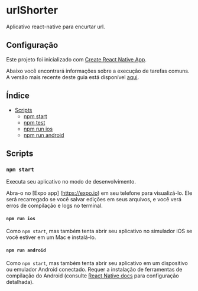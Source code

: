 # urlShorter
Aplicativo react-native para encurtar url.

## Configuração

Este projeto foi inicializado com [Create React Native App](https://github.com/react-community/create-react-native-app).

Abaixo você encontrará informações sobre a execução de tarefas comuns. A versão mais recente deste guia está disponível [aqui](https://github.com/react-community/create-react-native-app/blob/master/react-native-scripts/template/README.md).

## Índice

* [Scripts](#scripts)
  * [npm start](#npm-start)
  * [npm test](#npm-test)
  * [npm run ios](#npm-run-ios)
  * [npm run android](#npm-run-android)

## Scripts

### `npm start`

Executa seu aplicativo no modo de desenvolvimento.

Abra-o no [Expo app] (https://expo.io) em seu telefone para visualizá-lo. Ele será recarregado se você salvar edições em seus arquivos, e você verá erros de compilação e logs no terminal.

#### `npm run ios`

Como `npm start`, mas também tenta abrir seu aplicativo no simulador iOS se você estiver em um Mac e instalá-lo.

#### `npm run android`

Como `npm start`, mas também tenta abrir seu aplicativo em um dispositivo ou emulador Android conectado. Requer a instalação de ferramentas de compilação do Android (consulte [React Native docs](https://facebook.github.io/react-native/docs/getting-started.html) para configuração detalhada).